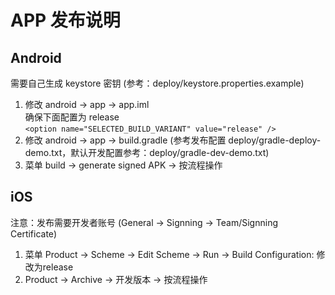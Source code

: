 # APP 发布说明

## Android
需要自己生成 keystore 密钥  (参考：deploy/keystore.properties.example)

1. 修改 android -> app -> app.iml  
    确保下面配置为 release  
    ```<option name="SELECTED_BUILD_VARIANT" value="release" />```  
2. 修改 android -> app -> build.gradle (参考发布配置 deploy/gradle-deploy-demo.txt，默认开发配置参考：deploy/gradle-dev-demo.txt)  
3. 菜单 build -> generate signed APK -> 按流程操作  

## iOS
注意：发布需要开发者账号 (General -> Signning -> Team/Signning Certificate)
  
1. 菜单 Product -> Scheme -> Edit Scheme -> Run -> Build Configuration: 修改为release  
2. Product -> Archive -> 开发版本 -> 按流程操作  
